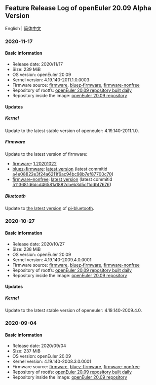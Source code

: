 ## Feature Release Log of openEuler 20.09 Alpha Version

English | [简体中文](./changelog-20.09.md)

### 2020-11-17

#### Basic information

- Release date: 2020/11/17
- Size: 239 MiB
- OS version: openEuler 20.09
- Kernel version: 4.19.140-2011.1.0.0003
- Firmware source: [firmware](https://github.com/raspberrypi/firmware), [bluez-firmware](https://github.com/RPi-Distro/bluez-firmware), [firmware-nonfree](https://github.com/RPi-Distro/firmware-nonfree)
- Repository of rootfs: [openEuler 20.09 repository built daily](https://gitee.com/src-openeuler/openEuler-repos/blob/openEuler-20.09/generic.repo)
- Repository inside the image: [openEuler 20.09 repository](http://repo.openeuler.org/openEuler-20.09/)

#### Updates

##### Kernel

Update to the latest stable version of openeuler: 4.19.140-2011.1.0.

##### Firmware

Update to the latest version of firmware:

- [firmware](https://github.com/raspberrypi/firmware): [1.20201022](https://github.com/raspberrypi/firmware/archive/1.20201022/firmware-1.20201022.tar.gz)
- [bluez-firmware](https://github.com/RPi-Distro/bluez-firmware): [latest version](https://github.com/RPi-Distro/bluez-firmware/archive/a4e08822e3f24a6211f6ac94bc98b7ef87700c70/bluez-firmware-a4e08822e3f24a6211f6ac94bc98b7ef87700c70.tar.gz) (latest commitid [a4e08822e3f24a6211f6ac94bc98b7ef87700c70](https://github.com/RPi-Distro/bluez-firmware/commit/a4e08822e3f24a6211f6ac94bc98b7ef87700c70))
- [firmware-nonfree](https://github.com/RPi-Distro/firmware-nonfree): [latest version](https://github.com/RPi-Distro/firmware-nonfree/archive/5113681d6dcd46581a1882cbeb3d5cf1ddbf7676/firmware-nonfree-5113681d6dcd46581a1882cbeb3d5cf1ddbf7676.tar.gz) (latest commitid [5113681d6dcd46581a1882cbeb3d5cf1ddbf7676](https://github.com/RPi-Distro/firmware-nonfree/commit/5113681d6dcd46581a1882cbeb3d5cf1ddbf7676))

##### Bluetooth

Update to [the latest version](https://github.com/RPi-Distro/pi-bluetooth/archive/a69d8f54901aab31f2f47e0cc4f9d2879e183f1d/pi-bluetooth-a69d8f54901aab31f2f47e0cc4f9d2879e183f1d.tar.gz) of [pi-bluetooth](https://github.com/RPi-Distro/pi-bluetooth).

### 2020-10-27

#### Basic information

- Release date: 2020/10/27
- Size: 238 MiB
- OS version: openEuler 20.09
- Kernel version: 4.19.140-2009.4.0.0001
- Firmware source: [firmware](https://github.com/raspberrypi/firmware), [bluez-firmware](https://github.com/RPi-Distro/bluez-firmware), [firmware-nonfree](https://github.com/RPi-Distro/firmware-nonfree)
- Repository of rootfs: [openEuler 20.09 repository built daily](https://gitee.com/src-openeuler/openEuler-repos/blob/openEuler-20.09/generic.repo)
- Repository inside the image: [openEuler 20.09 repository](http://repo.openeuler.org/openEuler-20.09/)

#### Updates

##### Kernel

Update to the latest stable version of openeuler: 4.19.140-2009.4.0.

### 2020-09-04

#### Basic information

- Release date: 2020/09/04
- Size: 237 MiB
- OS version: openEuler 20.09
- Kernel version: 4.19.140-2008.3.0.0001
- Firmware source: [firmware](https://github.com/raspberrypi/firmware), [bluez-firmware](https://github.com/RPi-Distro/bluez-firmware), [firmware-nonfree](https://github.com/RPi-Distro/firmware-nonfree)
- Repository of rootfs: [openEuler 20.09 repository built daily](http://119.3.219.20:82/openEuler:/Mainline/standard_aarch64/)
- Repository inside the image: [openEuler 20.09 repository](https://gitee.com/src-openeuler/openEuler-repos/blob/openEuler-20.09/generic.repo)